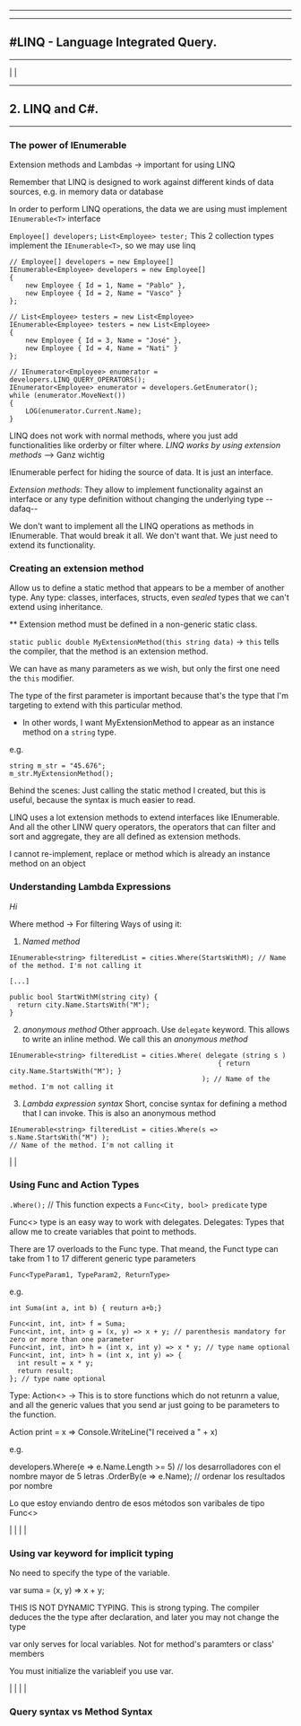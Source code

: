 
---------------------------------------------------------------------------
---------------------------------------------------------------------------
#LINQ - Language Integrated Query.
---------------------------------------------------------------------------
---------------------------------------------------------------------------
|
|
*****************************
## 2. LINQ and C#.
*****************************

### The power of IEnumerable

Extension methods and Lambdas -> important for using LINQ

Remember that LINQ is designed to work against different kinds of data sources, e.g. in memory data or database

In order to perform LINQ operations, the data we are using must implement `IEnumerable<T>` interface

`Employee[] developers;`
`List<Employee> tester;`
This 2 collection types implement the `IEnumerable<T>`, so we may use linq

```
// Employee[] developers = new Employee[]
IEnumerable<Employee> developers = new Employee[]
{
    new Employee { Id = 1, Name = "Pablo" },
    new Employee { Id = 2, Name = "Vasco" }
};

// List<Employee> testers = new List<Employee>
IEnumerable<Employee> testers = new List<Employee>
{
    new Employee { Id = 3, Name = "José" },
    new Employee { Id = 4, Name = "Nati" }
};

// IEnumerator<Employee> enumerator = developers.LINQ_QUERY_OPERATORS();
IEnumerator<Employee> enumerator = developers.GetEnumerator();
while (enumerator.MoveNext())
{
    LOG(enumerator.Current.Name);
}
```

LINQ does not work with normal methods, where you just add functionalities like orderby or filter where.
*LINQ works by using extension methods* --> Ganz wichtig

IEnumerable<T> perfect for hiding the source of data. It is just an interface.

*Extension methods*: They allow to implement functionality against an interface or any type definition without changing the underlying type --dafaq--

We don't want to implement all the LINQ operations as methods in IEnumerable. That would break it all. We don't want that. We just need to extend its functionality.


### Creating an extension method

Allow us to define a static method that appears to be a member of another type. Any type: classes, interfaces, structs, even *sealed* types that we can't extend using inheritance.

** Extension method must be defined in a non-generic static class.

`static public double MyExtensionMethod(this string data)` -> `this` tells the compiler, that the method is an extension method.

We can have as many parameters as we wish, but only the first one need the `this` modifier.

The type of the first parameter is important because that's the type that I'm targeting to extend with this particular method.
  * In other words, I want MyExtensionMethod to appear as an instance method on a `string` type.

e.g.
```
string m_str = "45.676";
m_str.MyExtensionMethod();
```
Behind the scenes: Just calling the static method I created, but this is useful, because the syntax is much easier to read.

LINQ uses a lot extension methods to extend interfaces like IEnumerable<T>. And all the other LINW query operators, the operators that can  filter and sort and aggregate, they are all defined as extension methods.

I cannot re-implement, replace or method which is already an instance method on an object


### Understanding Lambda Expressions

_Hi_

Where method -> For filtering
Ways of using it:

1. _Named method_
  ```
  IEnumerable<string> filteredList = cities.Where(StartsWithM); // Name of the method. I'm not calling it

  [...]

  public bool StartWithM(string city) {
    return city.Name.StartsWith("M");
  }
```
2. _anonymous method_
  Other approach. Use `delegate` keyword. This allows to write an inline method.
  We call this an _anonymous method_
  ```
  IEnumerable<string> filteredList = cities.Where( delegate (string s )
                                                      { return city.Name.StartsWith("M"); }
                                                  ); // Name of the method. I'm not calling it
  ```
3. _Lambda expression syntax_
  Short, concise syntax for defining a method that I can invoke. This is also an anonymous method

  ```
  IEnumerable<string> filteredList = cities.Where(s => s.Name.StartsWith("M") );
  // Name of the method. I'm not calling it
  ```

|
|


### Using Func and Action Types

`.Where();` // This function expects a `Func<City, bool> predicate` type

Func<> type is an easy way to work with delegates.
  Delegates: Types that allow me to create variables that point to methods.

There are 17 overloads to the Func type. That meand, the Funct type can take from 1 to 17 different generic type parameters

```
Func<TypeParam1, TypeParam2, ReturnType>
```

e.g.

```
int Suma(int a, int b) { reuturn a+b;}

Func<int, int, int> f = Suma;
Func<int, int, int> g = (x, y) => x + y; // parenthesis mandatory for zero or more than one parameter
Func<int, int, int> h = (int x, int y) => x * y; // type name optional
Func<int, int, int> h = (int x, int y) => {
  int result = x * y;
  return result;
}; // type name optional

```

Type: Action<>  -> This is to store functions which do not retunrn a value, and all the generic values that you send ar just going to be parameters to the function.

Action<int> print = x => Console.WriteLine("I received a " + x)


e.g.

  developers.Where(e => e.Name.Length >= 5)   // los desarrolladores con el nombre mayor de 5 letras
            .OrderBy(e => e.Name);            // ordenar los resultados por nombre

Lo que estoy enviando dentro de esos métodos son varibales de tipo Func<>


|
|
|
|

### Using var keyword for implicit typing


No need to specify the type of the variable.

var suma = (x, y) => x + y;

THIS IS NOT DYNAMIC TYPING. This is strong typing. The compiler deduces the the type after declaration, and later you may not change the type

var only serves for local variables. Not for method's paramters or class' members

You must initialize the variableif you use var.


|
|
|
|

### Query syntax vs Method Syntax
